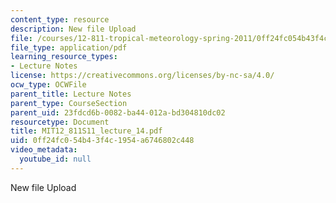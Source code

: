 ```yaml
---
content_type: resource
description: New file Upload
file: /courses/12-811-tropical-meteorology-spring-2011/0ff24fc054b43f4c1954a6746802c448_MIT12_811S11_lecture_14.pdf
file_type: application/pdf
learning_resource_types:
- Lecture Notes
license: https://creativecommons.org/licenses/by-nc-sa/4.0/
ocw_type: OCWFile
parent_title: Lecture Notes
parent_type: CourseSection
parent_uid: 23fdcd6b-0082-ba44-012a-bd304810dc02
resourcetype: Document
title: MIT12_811S11_lecture_14.pdf
uid: 0ff24fc0-54b4-3f4c-1954-a6746802c448
video_metadata:
  youtube_id: null
---
```

New file Upload